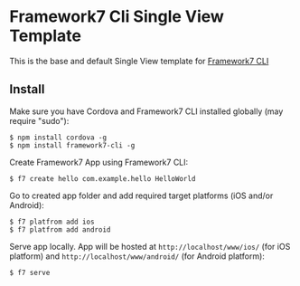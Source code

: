 # Framework7 Cli Single View Template

This is the base and default Single View template for [Framework7 CLI](https://github.com/nolimits4web/framework7-cli)

## Install

Make sure you have Cordova and Framework7 CLI installed globally (may require "sudo"):
```
$ npm install cordova -g
$ npm install framework7-cli -g
```

Create Framework7 App using Framework7 CLI:
```
$ f7 create hello com.example.hello HelloWorld
```

Go to created app folder and add required target platforms (iOS and/or Android):
```
$ f7 platfrom add ios
$ f7 platfrom add android
```

Serve app locally. App will be hosted at `http://localhost/www/ios/` (for iOS platform) and `http://localhost/www/android/` (for Android platform):
```
$ f7 serve
```